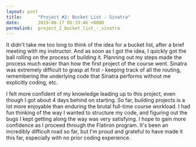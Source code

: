 ```yaml
---
layout: post
title:      "Project #2: Bucket List - Sinatra"
date:       2019-06-17 05:33:46 +0000
permalink:  project_2_bucket_list_-_sinatra
---
```



It didn't take me too long to think of the idea for a bucket list, after a brief meeting with my instructor. And as soon as I got the idea, I quickly got the ball rolling on the process of building it. Planning out my steps made the process much easier than how the first project of the course went. Sinatra was extremely difficult to grasp at first - keeping track of all the routing, remembering the underlying code that Sinatra performs without me explicitly coding, etc. 

I felt more confident of my knowledge leading up to this project, even though I got about 4 days behind on starting. So far, building projects is a lot more enjoyable than enduring the brutal full-time course workload. I had fun thinking of the way I wanted to structure my code, and figuring out the bugs I kept getting along the way was very satisfying. I hope to gain more confidence as I proceed through the Flatiron program. It's been an incredibly difficult road so far, but I'm proud and grateful to have made it this far, especially with no prior coding experience. 
